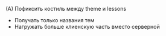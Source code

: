 (A) Пофиксить костиль между theme и lessons
 - Получать только названия тем
 - Нагружать больше клиенскую часть вместо серверной
